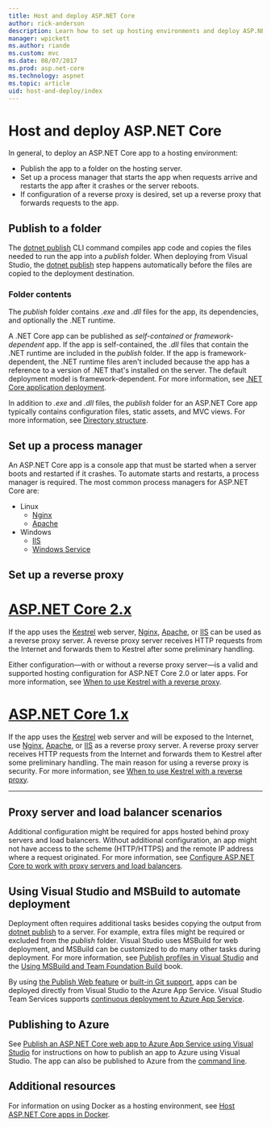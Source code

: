 ```yaml
---
title: Host and deploy ASP.NET Core
author: rick-anderson
description: Learn how to set up hosting environments and deploy ASP.NET Core apps.
manager: wpickett
ms.author: riande
ms.custom: mvc
ms.date: 08/07/2017
ms.prod: asp.net-core
ms.technology: aspnet
ms.topic: article
uid: host-and-deploy/index
---
```

# Host and deploy ASP.NET Core

In general, to deploy an ASP.NET Core app to a hosting environment:

* Publish the app to a folder on the hosting server.
* Set up a process manager that starts the app when requests arrive and restarts the app after it crashes or the server reboots.
* If configuration of a reverse proxy is desired, set up a reverse proxy that forwards requests to the app.

## Publish to a folder

The [dotnet publish](/dotnet/articles/core/tools/dotnet-publish) CLI command compiles app code and copies the files needed to run the app into a *publish* folder. When deploying from Visual Studio, the [dotnet publish](/dotnet/core/tools/dotnet-publish) step happens automatically before the files are copied to the deployment destination.

### Folder contents

The *publish* folder contains *.exe* and *.dll* files for the app, its dependencies, and optionally the .NET runtime.

A .NET Core app can be published as *self-contained* or *framework-dependent* app. If the app is self-contained, the *.dll* files that contain the .NET runtime are included in the *publish* folder. If the app is framework-dependent, the .NET runtime files aren't included because the app has a reference to a version of .NET that's installed on the server. The default deployment model is framework-dependent. For more information, see [.NET Core application deployment](/dotnet/articles/core/deploying/index).

In addition to *.exe* and *.dll* files, the *publish* folder for an ASP.NET Core app typically contains configuration files, static assets, and MVC views. For more information, see [Directory structure](xref:host-and-deploy/directory-structure).

## Set up a process manager

An ASP.NET Core app is a console app that must be started when a server boots and restarted if it crashes. To automate starts and restarts, a process manager is required. The most common process managers for ASP.NET Core are:

* Linux
  * [Nginx](xref:host-and-deploy/linux-nginx)
  * [Apache](xref:host-and-deploy/linux-apache)
* Windows
  * [IIS](xref:host-and-deploy/iis/index)
  * [Windows Service](xref:host-and-deploy/windows-service)

## Set up a reverse proxy

# [ASP.NET Core 2.x](#tab/aspnetcore2x)

If the app uses the [Kestrel](xref:fundamentals/servers/kestrel) web server, [Nginx](xref:host-and-deploy/linux-nginx), [Apache](xref:host-and-deploy/linux-apache), or [IIS](xref:host-and-deploy/iis/index) can be used as a reverse proxy server. A reverse proxy server receives HTTP requests from the Internet and forwards them to Kestrel after some preliminary handling.

Either configuration&mdash;with or without a reverse proxy server&mdash;is a valid and supported hosting configuration for ASP.NET Core 2.0 or later apps. For more information, see [When to use Kestrel with a reverse proxy](xref:fundamentals/servers/kestrel#when-to-use-kestrel-with-a-reverse-proxy).

# [ASP.NET Core 1.x](#tab/aspnetcore1x)

If the app uses the [Kestrel](xref:fundamentals/servers/kestrel) web server and will be exposed to the Internet, use [Nginx](xref:host-and-deploy/linux-nginx), [Apache](xref:host-and-deploy/linux-apache), or [IIS](xref:host-and-deploy/iis/index) as a reverse proxy server. A reverse proxy server receives HTTP requests from the Internet and forwards them to Kestrel after some preliminary handling. The main reason for using a reverse proxy is security. For more information, see [When to use Kestrel with a reverse proxy](xref:fundamentals/servers/kestrel?tabs=aspnetcore1x#when-to-use-kestrel-with-a-reverse-proxy).

---

## Proxy server and load balancer scenarios

Additional configuration might be required for apps hosted behind proxy servers and load balancers. Without additional configuration, an app might not have access to the scheme (HTTP/HTTPS) and the remote IP address where a request originated. For more information, see [Configure ASP.NET Core to work with proxy servers and load balancers](xref:host-and-deploy/proxy-load-balancer).

## Using Visual Studio and MSBuild to automate deployment

Deployment often requires additional tasks besides copying the output from [dotnet publish](/dotnet/core/tools/dotnet-publish) to a server. For example, extra files might be required or excluded from the *publish* folder. Visual Studio uses MSBuild for web deployment, and MSBuild can be customized to do many other tasks during deployment. For more information, see [Publish profiles in Visual Studio](xref:host-and-deploy/visual-studio-publish-profiles) and the [Using MSBuild and Team Foundation Build](http://msbuildbook.com/) book.

By using [the Publish Web feature](xref:tutorials/publish-to-azure-webapp-using-vs) or [built-in Git support](xref:host-and-deploy/azure-apps/azure-continuous-deployment), apps can be deployed directly from Visual Studio to the Azure App Service. Visual Studio Team Services supports [continuous deployment to Azure App Service](/vsts/build-release/apps/cd/azure/aspnet-core-to-azure-webapp?tabs=vsts).

## Publishing to Azure

See [Publish an ASP.NET Core web app to Azure App Service using Visual Studio](xref:tutorials/publish-to-azure-webapp-using-vs) for instructions on how to publish an app to Azure using Visual Studio. The app can also be published to Azure from the [command line](xref:tutorials/publish-to-azure-webapp-using-cli).

## Additional resources

For information on using Docker as a hosting environment, see [Host ASP.NET Core apps in Docker](xref:host-and-deploy/docker/index).
